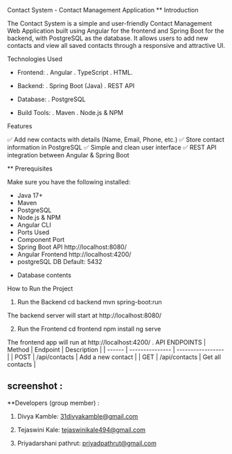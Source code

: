  Contact System - Contact Management Application
 **  Introduction

The Contact System is a simple and user-friendly Contact Management Web Application built using Angular for the frontend and Spring Boot for the backend, with PostgreSQL as the database.
It allows users to add new contacts and view all saved contacts through a responsive and attractive UI.

Technologies Used
* Frontend:
   . Angular
   . TypeScript
   . HTML.

* Backend:
  .  Spring Boot (Java)
  .  REST API
  
* Database:
  . PostgreSQL

* Build Tools:
    . Maven
    . Node.js & NPM
   
Features

✅ Add new contacts with details (Name, Email, Phone, etc.)
✅ Store contact information in PostgreSQL
✅ Simple and clean user interface
✅ REST API integration between Angular & Spring Boot

** Prerequisites

Make sure you have the following installed:
 - Java 17+
 - Maven
 - PostgreSQL
 - Node.js & NPM
 -  Angular CLI
 -  Ports Used
 -  Component	Port
 -  Spring Boot API	http://localhost:8080/
 -  Angular Frontend	http://localhost:4200/
 -  postgreSQL DB	Default: 5432

* Database contents

How to Run the Project
1. Run the Backend
cd backend
mvn spring-boot:run

The backend server will start at http://localhost:8080/

2. Run the Frontend
cd frontend
npm install
ng serve

The frontend app will run at http://localhost:4200/
.
API  ENDPOINTS
| Method | Endpoint        | Description       |
| ------ | --------------- | ----------------- |
| POST   | /api/contacts | Add a new contact   |
| GET    | /api/contacts | Get all contacts    |

##  screenshot :



**Developers (group member) :
1. Divya Kamble: 31divyakamble@gmail.com
   
3. Tejaswini Kale: tejaswinikale494@gmail.com
   
5. Priyadarshani pathrut: priyadpathrut@gmail.com
